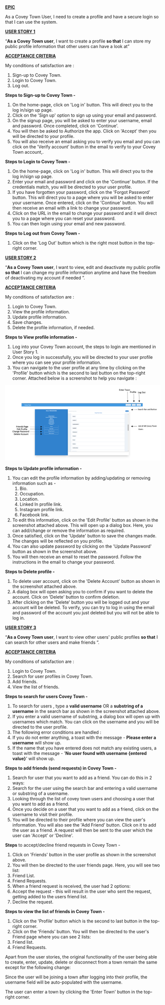 **<u>EPIC</u>**

As a Covey Town User, I need to create a profile and have a secure login so that I can use the system.

**<u>USER STORY 1</u>**

“**As a Covey Town user**, I want to create a profile **so that** I can store my public profile information that other users can have a look at”

**<u>ACCEPTANCE CRITERIA</u>**

My conditions of satisfaction are :
1. Sign-up to Covey Town.
2. Login to Covey Town.
3. Log out.


**Steps to Sign-up to Covey Town -**
1. On the home-page, click on 'Log in' button. This will direct you to the log in/sign up page.
2. Click on the 'Sign up' option to sign up using your email and password.
3. On the signup page, you will be asked to enter your username, email and password. Once completed, click on 'Continue'.
4. You will then be asked to Authorize the app. Click on 'Accept' then you will be directed to your profile.
5. You will also receive an email asking you to verify you email and you can click on the 'Verify account' button in the email to verify to your Covey Town account,.


**Steps to Login to Covey Town -**
1. On the home-page, click on 'Log in' button. This will direct you to the log in/sign up page.
2. Enter your email and password and click on the 'Continue' button. If the credentials match, you will be directed to your user profile.
3. If you have forgotten your password, click on the 'Forgot Password' button. This will direct you to a page where you will be asked to enter your username. Once entered, click on the 'Continue' button. You will then receive an email with a link to change your password.
4. Click on the URL in the email to change your password and it will direct you to a page where you can reset your password. 
5. You can then login using your email and new password.


**Steps to Log out from Covey Town -**
1. Click on the 'Log Out' button which is the right most button in the top-right corner.

**<u>USER STORY 2</u>**

“**As a Covey Town user**, I want to view, edit and deactivate my public profile **so that** I can change my profile information anytime and have the freedom of deactivating my account if needed ”.

**<u>ACCEPTANCE CRITERIA</u>**

My conditions of satisfaction are :
1. Login to Covey Town.
2. View the profile information.
3. Update profile information.
4. Save changes.
5. Delete the profile information, if needed.

**Steps to View profile information -**
1. Log into your Covey Town account, the steps to login are mentioned in User Story 1.
2. Once you log in successfully, you will be directed to your user profile where you can see your profile information.
3. You can navigate to the user profile at any time by clicking on the 'Profile' button which is the second to last button on the top-right corner.
Attached below is a screenshot to help you navigate : 

<img src="https://github.com/trena-dhingra/covey.town/raw/features.md-dhingrat/screenshots/features.png"/>

**Steps to Update profile information -**
1. You can edit the profile information by adding/updating or removing information such as - 
   1. Bio.
   2. Occupation.
   3. Location.
   4. Linked In profile link.
   5. Instagram profile link.
   6. Facebook link.
2. To edit this information, click on the 'Edit Profile' button as shown in the screenshot attached above. This will open up a dialog box. Here, you can add/change or remove the information as required.
3. Once satisfied, click on the 'Update' button to save the changes made. The changes will be reflected on you profile.
4. You can also update password by clicking on the 'Update Password' button as shown in the screenshot above.
5. You will then receive an email to reset the password. Follow the instructions in the email to change your password.


**Steps to Delete profile -**
1. To delete user account, click on the 'Delete Account' button as shown in the screenshot attached above.
2. A dialog box will open asking you to confirm if you want to delete the account. Click on 'Delete' button to confirm deletion.
3. After clicking on the 'Delete' button you will be logged out and your account will be deleted. To verify, you can try to log in using the email and password of the account you just deleted but you will not be able to log in.

**<u>USER STORY 3</u>**

“**As a Covey Town user**, I want to view other users' public profiles **so that** I can search for other users and make friends ”.

**<u>ACCEPTANCE CRITERIA</u>**

My conditions of satisfaction are :
1. Login to Covey Town.
2. Search for user profiles in Covey Town.
3. Add friends.
4. View the list of friends.

**Steps to search for users Covey Town -**
1. To search for users , type a **valid username** OR a **substring of a username** in the search bar as shown in the screenshot attached above.
2. If you enter a valid username of substring, a dialog box will open up with usernames which match. You can click on the username and you will be directed to the user profile.
3. The following error conditions are handled :
  1. If you do not enter anything, a toast with the message - **Please enter a username** will show up.
  2. If the name that you have entered does not match any existing users, a toast with the message - '**No user found with username {entered value}**' will show up.


**Steps to add friends (send requests) in Covey Town -** 
1. Search for user that you want to add as a friend. You can do this in 2 ways:
  1. Search for the user using the search bar and entering a valid username or substring of a username.
  2. Looking through the list of covey town users and choosing a user that you want to add as a friend.
2. Once you decide on a user that you want to add as a friend, click on the username to visit their profile.
3. You will be directed to their profile where you can view the user's information. You will also see the 'Add Friend' button. Click on it to add the user as a friend. A request will then be sent to the user which the user can 'Accept' or 'Decline'.
   
   
**Steps** to accept/decline friend requests in Covey Town - 
1. Click on 'Friends' button in the user profile as shown in the screenshot above.
2. You will then be directed to the user friends page. Here, you will see two list:
  1. Friend List.
  2. Friend Requests.
3. When a friend request is received, the user had 2 options:
  1. Accept the request - this will result in the user who sent the request, getting added to the users friend list.
  2. Decline the request.


**Steps to view the list of friends in Covey Town -** 
1. Click on the 'Profile' button which is the second to last button in the top-right corner.
2. Click on the 'Friends' button. You will then be directed to the user's Friend page where you can see 2 lists:
  1. Friend list.
  2. Friend Requests.

Apart from the user stories, the original functionality of the user being able to create, enter, update, delete or disconnect from a town remain the same except for the following change:

Since the user will be joining a town after logging into their profile, the username field will be auto-populated with the username.

The user can enter a town by clicking the 'Enter Town' button in the top-right corner.



